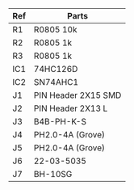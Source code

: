 | Ref | Parts |
| ---- | ---- |
| R1 | R0805 10k |
| R2 | R0805 1k |
| R3 | R0805 1k |
| IC1 | 74HC126D |
| IC2 | SN74AHC1 |
| J1 | PIN Header 2X15 SMD |
| J2 | PIN Header 2X13 L |
| J3 | B4B-PH-K-S |
| J4 | PH2.0-4A (Grove) |
| J5 | PH2.0-4A (Grove) |
| J6 | 22-03-5035 |
| J7 | BH-10SG |
